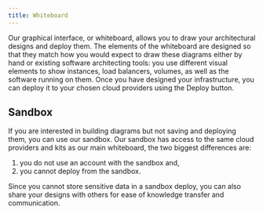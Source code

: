 ```yaml
---
title: Whiteboard
---
```


Our graphical interface, or whiteboard, allows you to draw your architectural designs and deploy them. The elements of the whiteboard are designed so that they match how you would expect to draw these diagrams either by hand or existing software architecting tools: you use different visual elements to show instances, load balancers, volumes, as well as the software running on them. Once you have designed your infrastructure, you can deploy it to your chosen cloud providers using the Deploy button.

## Sandbox

If you are interested in building diagrams but not saving and deploying them, you can use our sandbox. Our sandbox has access to the same cloud providers and kits as our main whiteboard, the two biggest differences are:

1. you do not use an account with the sandbox and,
2. you cannot deploy from the sandbox. 
 
Since you cannot store sensitive data in a sandbox deploy, you can also share your designs with others for ease of knowledge transfer and communication.

